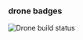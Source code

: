 ### drone badges

![Drone build status](http://13.229.42.195/api/badges/refactory/Refactory-App-Native/status.svg?branch=develop)




